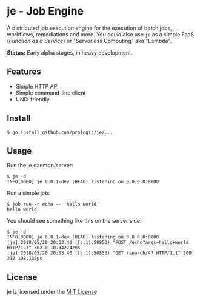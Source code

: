 # je - Job Engine

A distributed job execution engine for the execution of batch jobs, workflows,
remediations and more. You *could* also use `je` as a simple FaaS
(*Function as a Service*) or "Serverless Computing" aka "Lambda".

**Status:** Early alpha stages, in heavy development.

## Features

* Simple HTTP API
* Simple command-line client
* UNIX friendly

## Install

```#!bash
$ go install github.com/prologic/je/...
```

## Usage

Run the je daemon/server:

```#!bash
$ je -d
INFO[0000] je 0.0.1-dev (HEAD) listening on 0.0.0.0:8000
```

Run a simple job:


```#!bash
$ job run -r echo -- 'hello world'
hello world
```

You should see something like this on the server side:

```
$ je -d
INFO[0000] je 0.0.1-dev (HEAD) listening on 0.0.0.0:8000
[je] 2018/05/20 20:33:40 ([::1]:50853) "POST /echo?args=hello+world HTTP/1.1" 302 0 10.342742ms
[je] 2018/05/20 20:33:40 ([::1]:50853) "GET /search/47 HTTP/1.1" 200 212 198.135µs
```

## License

je is licensed under the [MIT License](https://github.com/prologic/je/blob/master/LICENSE)
